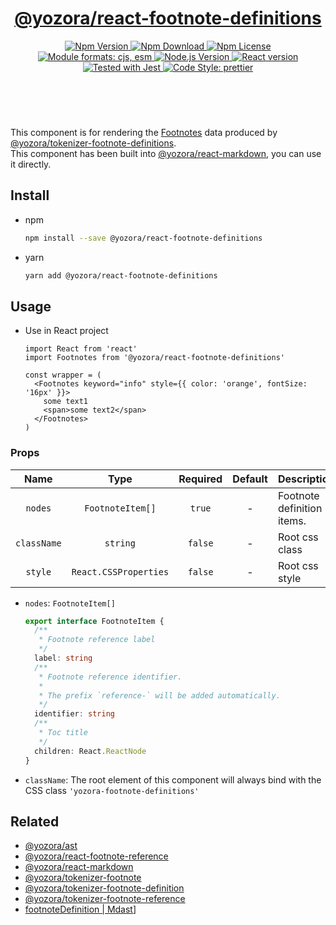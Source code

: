 <header>
  <h1 align="center">
    <a href="https://github.com/guanghechen/yozora-react/tree/master/packages/footnote-definitions#readme">@yozora/react-footnote-definitions</a>
  </h1>
  <div align="center">
    <a href="https://www.npmjs.com/package/@yozora/react-footnote-definitions">
      <img
        alt="Npm Version"
        src="https://img.shields.io/npm/v/@yozora/react-footnote-definitions.svg"
      />
    </a>
    <a href="https://www.npmjs.com/package/@yozora/react-footnote-definitions">
      <img
        alt="Npm Download"
        src="https://img.shields.io/npm/dm/@yozora/react-footnote-definitions.svg"
      />
    </a>
    <a href="https://www.npmjs.com/package/@yozora/react-footnote-definitions">
      <img
        alt="Npm License"
        src="https://img.shields.io/npm/l/@yozora/react-footnote-definitions.svg"
      />
    </a>
    <a href="#install">
      <img
        alt="Module formats: cjs, esm"
        src="https://img.shields.io/badge/module_formats-cjs%2C%20esm-green.svg"
      />
    </a>
    <a href="https://github.com/nodejs/node">
      <img
        alt="Node.js Version"
        src="https://img.shields.io/node/v/@yozora/react-footnote-definitions"
      />
    </a>
    <a href="https://github.com/facebook/react">
      <img
        alt="React version"
        src="https://img.shields.io/npm/dependency-version/@yozora/react-footnote-definitions/peer/react"
      />
    </a>
    <a href="https://github.com/facebook/jest">
      <img
        alt="Tested with Jest"
        src="https://img.shields.io/badge/tested_with-jest-9c465e.svg"
      />
    </a>
    <a href="https://github.com/prettier/prettier">
      <img
        alt="Code Style: prettier"
        src="https://img.shields.io/badge/code_style-prettier-ff69b4.svg?style=flat-square"
      />
    </a>
  </div>
</header>
<br/>

This component is for rendering the [Footnotes][@yozora/ast] data produced by
[@yozora/tokenizer-footnote-definitions][].\
This component has been built into [@yozora/react-markdown][], you can use it directly.


## Install

* npm

  ```bash
  npm install --save @yozora/react-footnote-definitions
  ```

* yarn

  ```bash
  yarn add @yozora/react-footnote-definitions
  ```


## Usage

* Use in React project

  ```tsx
  import React from 'react'
  import Footnotes from '@yozora/react-footnote-definitions'

  const wrapper = (
    <Footnotes keyword="info" style={{ color: 'orange', fontSize: '16px' }}>
      some text1
      <span>some text2</span>
    </Footnotes>
  )
  ```

### Props

Name        | Type                  | Required  | Default | Description
:----------:|:---------------------:|:---------:|:-------:|:-------------
`nodes`     | `FootnoteItem[]`      | `true`    | -       | Footnote definition items.
`className` | `string`              | `false`   | -       | Root css class
`style`     | `React.CSSProperties` | `false`   | -       | Root css style

* `nodes`:  `FootnoteItem[]`

  ```typescript
  export interface FootnoteItem {
    /**
     * Footnote reference label
     */
    label: string
    /**
     * Footnote reference identifier. 
     *
     * The prefix `reference-` will be added automatically.
     */
    identifier: string
    /**
     * Toc title
     */
    children: React.ReactNode
  }
  ```

* `className`: The root element of this component will always bind with the
  CSS class `'yozora-footnote-definitions'`


## Related

* [@yozora/ast][]
* [@yozora/react-footnote-reference][]
* [@yozora/react-markdown][]
* [@yozora/tokenizer-footnote][]
* [@yozora/tokenizer-footnote-definition][]
* [@yozora/tokenizer-footnote-reference][]
* [footnoteDefinition | Mdast][mdast]]


[@yozora/ast]: https://www.npmjs.com/package/@yozora/ast#footnote-definitions
[@yozora/react-footnote-reference]: https://www.npmjs.com/package/@yozora/react-footnote-reference
[@yozora/react-markdown]: https://www.npmjs.com/package/@yozora/react-markdown
[@yozora/tokenizer-footnote-definitions]: https://www.npmjs.com/package/@yozora/tokenizer-footnote-definitions
[@yozora/tokenizer-footnote-definition]: https://www.npmjs.com/package/@yozora/tokenizer-footnote-definition
[@yozora/tokenizer-footnote]: https://www.npmjs.com/package/@yozora/tokenizer-footnote
[@yozora/tokenizer-footnote-reference]: https://www.npmjs.com/package/@yozora/tokenizer-footnote-reference
[mdast]: https://github.com/syntax-tree/mdast#footnotedefinition